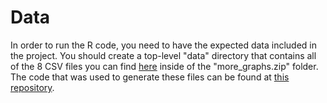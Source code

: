 # Data

In order to run the R code, you need to have the expected data included in the project. You should create a top-level "data" directory that contains all of the 8 CSV files you can find [here](https://drive.google.com/drive/folders/1odjh6_URj1K8rUjA6yI06YoV7yLSN79e?dmr=1&ec=wgc-drive-hero-goto) inside of the "more_graphs.zip" folder. The code that was used to generate these files can be found at [this repository](https://github.com/Chad-Glazier/webgraph-reduction).

